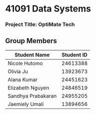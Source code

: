 # 41091 Data Systems
### Project Title: OptiMate Tech

## Group Members

| Student Name | Student ID |
|-----|-----|
| Nicole Hutomo | 24613388 |
| Olivia Ju | 13923673 |
| Alana Kumar | 24451623 |
| Elizabeth Nguyen | 24846519 |
| Sandhya Prabakaran | 24955205 |
| Jaemiely Umali | 13894656 |

